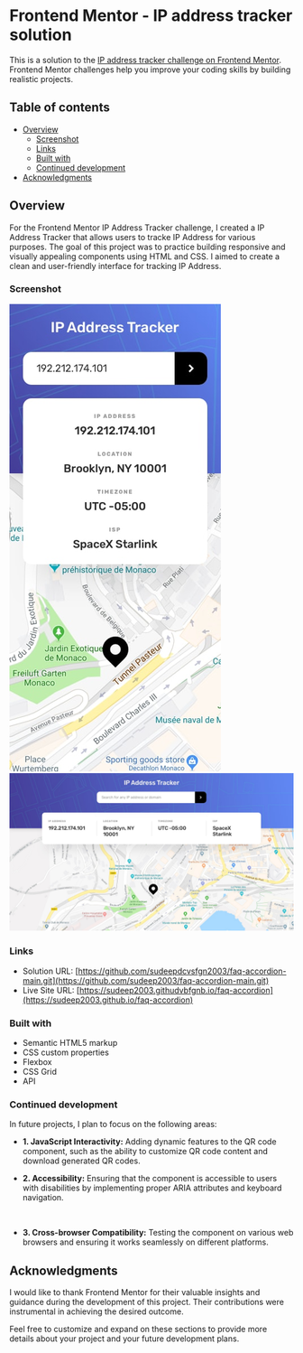 # Frontend Mentor - IP address tracker solution

This is a solution to the [IP address tracker challenge on Frontend Mentor](https://www.frontendmentor.io/challenges/ip-address-tracker-I8-0yYAH0). Frontend Mentor challenges help you improve your coding skills by building realistic projects. 

## Table of contents

- [Overview](#overview)
  - [Screenshot](#screenshot)
  - [Links](#links)
  - [Built with](#built-with)
  - [Continued development](#continued-development)
- [Acknowledgments](#acknowledgments)


## Overview

For the Frontend Mentor IP Address Tracker challenge, I created a IP Address Tracker that allows users to tracke IP Address for various purposes. The goal of this project was to practice building responsive and visually appealing components using HTML and CSS. I aimed to create a clean and user-friendly interface for tracking IP Address.

### Screenshot

<img src="design/mobile-design.jpg"/>
<img src="design/desktop-design.jpg"/>



### Links

- Solution URL: [https://github.com/sudeepdcvsfgn2003/faq-accordion-main.git](https://github.com/sudeep2003/faq-accordion-main.git)
- Live Site URL: [https://sudeep2003.githudvbfgnb.io/faq-accordion](https://sudeep2003.github.io/faq-accordion)

### Built with

- Semantic HTML5 markup
- CSS custom properties
- Flexbox
- CSS Grid
- API


### Continued development

In future projects, I plan to focus on the following areas:

  - **1. JavaScript Interactivity:** Adding dynamic features to the QR code component, such as the ability to customize QR code content and download generated QR codes.<br>

  - **2. Accessibility:** Ensuring that the component is accessible to users with disabilities by implementing proper ARIA attributes and keyboard navigation.
<br>

  - **3. Cross-browser Compatibility:** Testing the component on various web browsers and ensuring it works seamlessly on different platforms.

## Acknowledgments

I would like to thank Frontend Mentor for their valuable insights and guidance during the development of this project. Their contributions were instrumental in achieving the desired outcome.

Feel free to customize and expand on these sections to provide more details about your project and your future development plans.
